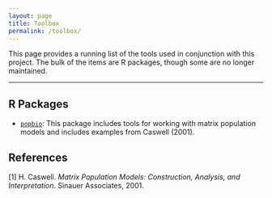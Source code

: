 ```yaml
---
layout: page
title: Toolbox
permalink: /toolbox/
---
```


This page provides a running list of the tools used in conjunction with this project. The bulk of the items are R packages, though some are no longer maintained.

------



## R Packages

- [`popbio`](http://cran.r-project.org/web/packages/popbio/index.html):  This package includes tools for working with matrix population models and includes examples from Caswell (2001).
    


## References

[1] H. Caswell. _Matrix Population Models: Construction, Analysis, and Interpretation_. Sinauer Associates, 2001.
